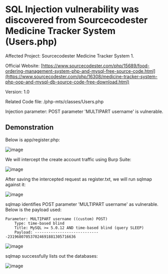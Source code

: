 # SQL Injection vulnerability was discovered from Sourcecodester Medicine Tracker System (Users.php)

Affected Project: Sourcecodester Medicine Tracker System 1.

Official Website: [https://www.sourcecodester.com/php/15689/food-ordering-management-system-php-and-mysql-free-source-code.html](https://www.sourcecodester.com/php/16308/medicine-tracker-system-php-oop-and-mysql-db-source-code-free-download.html)

Version: 1.0

Related Code file: /php-mts/classes/Users.php

Injection parameter: POST parameter 'MULTIPART username' is vulnerable.

## Demonstration

Below is app/register.php:

![image](https://github.com/jadu101/CVE/assets/76433661/a38f7b10-60e7-467d-bc9c-c5928b2f809b)

We will intercept the create account traffic using Burp Suite:

![image](https://github.com/jadu101/CVE/assets/76433661/afe31158-de82-4abb-b83a-a8b82a17bbbb)

After saving the intercepted request as register.txt, we will run sqlmap against it:

![image](https://github.com/jadu101/CVE/assets/76433661/80458896-e659-4205-87b8-9d5e656ccdc4)

sqlmap identifies POST parameter 'MULTIPART username' as vulnerable. Below is the payload used:

```
Parameter: MULTIPART username ((custom) POST)
    Type: time-based blind
    Title: MySQL >= 5.0.12 AND time-based blind (query SLEEP)
    Payload: -----------------------------231968070537024691881305716636
```
![image](https://github.com/jadu101/CVE/assets/76433661/80c2834e-1064-499f-b690-46aaab701d77)

sqlmap successfully lists out the databases:

![image](https://github.com/jadu101/CVE/assets/76433661/b3e0661f-cc3a-47e5-8897-c2e335998b5e)





